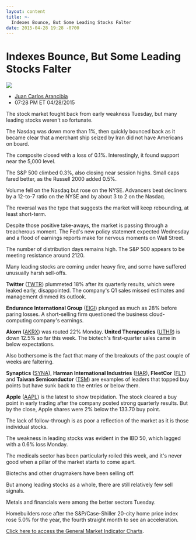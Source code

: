 ```yaml
---
layout: content
title: >-
  Indexes Bounce, But Some Leading Stocks Falter
date: 2015-04-28 19:28 -0700
---
```



Indexes Bounce, But Some Leading Stocks Falter
===============================================


![](https://www.investors.com/wp-content/uploads/ibd-migrated-images/MPv_150429_635658314430931987.png)

* [Juan Carlos Arancibia](https://www.investors.com/author/juan-carlos-arancibia/ "Posts by Juan Carlos Arancibia")
* 07:28 PM ET 04/28/2015





The stock market fought back from early weakness Tuesday, but many leading stocks weren't so fortunate.


The Nasdaq was down more than 1%, then quickly bounced back as it became clear that a merchant ship seized by Iran did not have Americans on board.


The composite closed with a loss of 0.1%. Interestingly, it found support near the 5,000 level.


The S&P 500 climbed 0.3%, also closing near session highs. Small caps fared better, as the Russell 2000 added 0.5%.


Volume fell on the Nasdaq but rose on the NYSE. Advancers beat decliners by a 12-to-7 ratio on the NYSE and by about 3 to 2 on the Nasdaq.


The reversal was the type that suggests the market will keep rebounding, at least short-term.


Despite those positive take-aways, the market is passing through a treacherous moment. The Fed's new policy statement expected Wednesday and a flood of earnings reports make for nervous moments on Wall Street.


The number of distribution days remains high. The S&P 500 appears to be meeting resistance around 2120.


Many leading stocks are coming under heavy fire, and some have suffered unusually harsh sell-offs.


**Twitter** ([TWTR](https://research.investors.com/quote.aspx?symbol=TWTR)) plummeted 18% after its quarterly results, which were leaked early, disappointed. The company's Q1 sales missed estimates and management dimmed its outlook.


**Endurance International Group** ([EIGI](https://research.investors.com/quote.aspx?symbol=EIGI)) plunged as much as 28% before paring losses. A short-selling firm questioned the business cloud-computing company's earnings.


**Akorn** ([AKRX](https://research.investors.com/quote.aspx?symbol=AKRX)) was routed 22% Monday. **United Therapeutics** ([UTHR](https://research.investors.com/quote.aspx?symbol=UTHR)) is down 12.5% so far this week. The biotech's first-quarter sales came in below expectations.


Also bothersome is the fact that many of the breakouts of the past couple of weeks are faltering.


**Synaptics** ([SYNA](https://research.investors.com/quote.aspx?symbol=SYNA)), **Harman International Industries** ([HAR](https://research.investors.com/quote.aspx?symbol=HAR)), **FleetCor** ([FLT](https://research.investors.com/quote.aspx?symbol=FLT)) and **Taiwan Semiconductor** ([TSM](https://research.investors.com/quote.aspx?symbol=TSM)) are examples of leaders that topped buy points but have sunk back to the entries or below them.


**Apple** ([AAPL](https://research.investors.com/quote.aspx?symbol=AAPL)) is the latest to show trepidation. The stock cleared a buy point in early trading after the company posted strong quarterly results. But by the close, Apple shares were 2% below the 133.70 buy point.


The lack of follow-through is as poor a reflection of the market as it is those individual stocks.


The weakness in leading stocks was evident in the IBD 50, which lagged with a 0.6% loss Monday.


The medicals sector has been particularly roiled this week, and it's never good when a pillar of the market starts to come apart.


Biotechs and other drugmakers have been selling off.


But among leading stocks as a whole, there are still relatively few sell signals.


Metals and financials were among the better sectors Tuesday.


Homebuilders rose after the S&P/Case-Shiller 20-city home price index rose 5.0% for the year, the fourth straight month to see an acceleration.


[Click here to access the General Market Indicator Charts](https://www.investors.com/pdf/GMI_042915.pdf).




